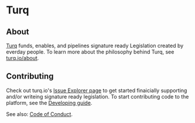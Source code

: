 # Turq

## About

[Turq](https://turq.io) funds, enables, and pipelines signature ready Legislation created by everday people. To learn more about the philosophy behind Turq, see [turq.io/about](https://turq.io/about).


## Contributing

Check out turq.io's [Issue Explorer page](https://turq.io/contest) to get started finaicially supporting and/or writeing signature ready legislation. To start contributing code to the platform, see the [Developing guide](DEVELOPING.md).

See also: [Code of Conduct](CODE_OF_CONDUCT.md).
